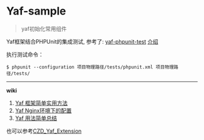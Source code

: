 Yaf-sample
==========
>yaf初始化常用组件

Yaf框架结合PHPUnit的集成测试, 参考了: [yaf-phpunit-test](https://github.com/chenjiebin/yaf-phpunit-test) [介绍](http://www.01happy.com/yaf-phpunit/)

执行测试命令：

    $ phpunit --configuration 项目物理路径/tests/phpunit.xml 项目物理路径/tests/

---

**wiki**

1. [Yaf 框架简单实用方法](https://github.com/JingwenTian/Yaf-sample/wiki/YAF-README)
2. [Yaf Nginx环境下的配置](https://github.com/JingwenTian/Yaf-sample/wiki/Server-Config)
3. [Yaf 用法简单总结](https://github.com/JingwenTian/Yaf-sample/wiki/YAF-README)

也可以参考[CZD_Yaf_Extension](https://github.com/sillydong/CZD_Yaf_Extension)



